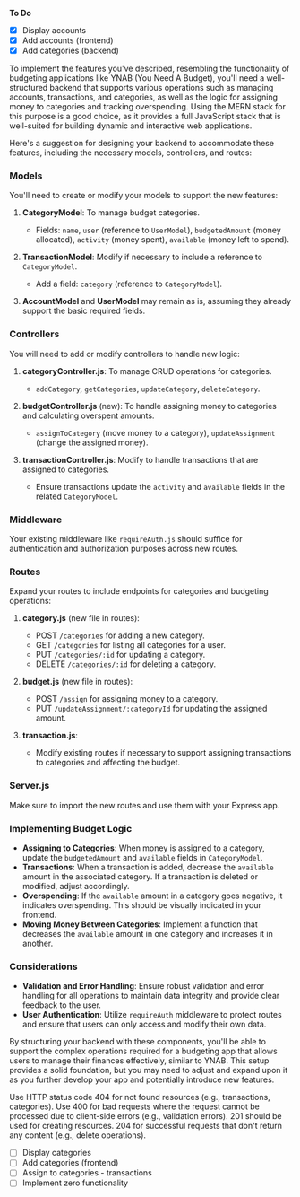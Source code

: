 **To Do**

- [x] Display accounts
- [x] Add accounts (frontend)
- [x] Add categories (backend)

To implement the features you've described, resembling the functionality of budgeting applications like YNAB (You Need A Budget), you'll need a well-structured backend that supports various operations such as managing accounts, transactions, and categories, as well as the logic for assigning money to categories and tracking overspending. Using the MERN stack for this purpose is a good choice, as it provides a full JavaScript stack that is well-suited for building dynamic and interactive web applications.

Here's a suggestion for designing your backend to accommodate these features, including the necessary models, controllers, and routes:

### Models

You'll need to create or modify your models to support the new features:

1. **CategoryModel**: To manage budget categories.

   - Fields: `name`, `user` (reference to `UserModel`), `budgetedAmount` (money allocated), `activity` (money spent), `available` (money left to spend).

2. **TransactionModel**: Modify if necessary to include a reference to `CategoryModel`.

   - Add a field: `category` (reference to `CategoryModel`).

3. **AccountModel** and **UserModel** may remain as is, assuming they already support the basic required fields.

### Controllers

You will need to add or modify controllers to handle new logic:

1. **categoryController.js**: To manage CRUD operations for categories.

   - `addCategory`, `getCategories`, `updateCategory`, `deleteCategory`.

2. **budgetController.js** (new): To handle assigning money to categories and calculating overspent amounts.

   - `assignToCategory` (move money to a category), `updateAssignment` (change the assigned money).

3. **transactionController.js**: Modify to handle transactions that are assigned to categories.
   - Ensure transactions update the `activity` and `available` fields in the related `CategoryModel`.

### Middleware

Your existing middleware like `requireAuth.js` should suffice for authentication and authorization purposes across new routes.

### Routes

Expand your routes to include endpoints for categories and budgeting operations:

1. **category.js** (new file in routes):

   - POST `/categories` for adding a new category.
   - GET `/categories` for listing all categories for a user.
   - PUT `/categories/:id` for updating a category.
   - DELETE `/categories/:id` for deleting a category.

2. **budget.js** (new file in routes):

   - POST `/assign` for assigning money to a category.
   - PUT `/updateAssignment/:categoryId` for updating the assigned amount.

3. **transaction.js**:
   - Modify existing routes if necessary to support assigning transactions to categories and affecting the budget.

### Server.js

Make sure to import the new routes and use them with your Express app.

### Implementing Budget Logic

- **Assigning to Categories**: When money is assigned to a category, update the `budgetedAmount` and `available` fields in `CategoryModel`.
- **Transactions**: When a transaction is added, decrease the `available` amount in the associated category. If a transaction is deleted or modified, adjust accordingly.
- **Overspending**: If the `available` amount in a category goes negative, it indicates overspending. This should be visually indicated in your frontend.
- **Moving Money Between Categories**: Implement a function that decreases the `available` amount in one category and increases it in another.

### Considerations

- **Validation and Error Handling**: Ensure robust validation and error handling for all operations to maintain data integrity and provide clear feedback to the user.
- **User Authentication**: Utilize `requireAuth` middleware to protect routes and ensure that users can only access and modify their own data.

By structuring your backend with these components, you'll be able to support the complex operations required for a budgeting app that allows users to manage their finances effectively, similar to YNAB. This setup provides a solid foundation, but you may need to adjust and expand upon it as you further develop your app and potentially introduce new features.

Use HTTP status code 404 for not found resources (e.g., transactions, categories).
Use 400 for bad requests where the request cannot be processed due to client-side errors (e.g., validation errors).
201 should be used for creating resources.
204 for successful requests that don't return any content (e.g., delete operations).

- [ ] Display categories
- [ ] Add categories (frontend)
- [ ] Assign to categories - transactions
- [ ] Implement zero functionality
